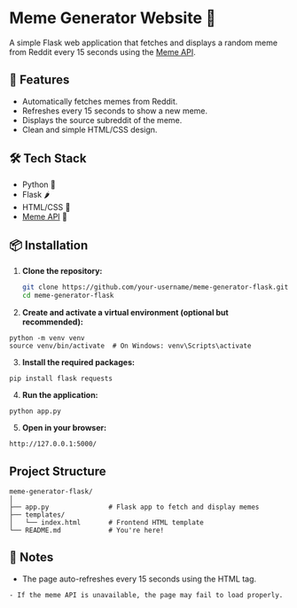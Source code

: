 # Meme Generator Website 🎉

A simple Flask web application that fetches and displays a random meme from Reddit every 15 seconds using the [Meme API](https://meme-api.com/).

## 🚀 Features

- Automatically fetches memes from Reddit.
- Refreshes every 15 seconds to show a new meme.
- Displays the source subreddit of the meme.
- Clean and simple HTML/CSS design.

## 🛠️ Tech Stack

- Python 🐍
- Flask 🌶️
- HTML/CSS 🎨
- [Meme API](https://meme-api.com/) 🔗

## 📦 Installation

1. **Clone the repository:**
   ```bash
   git clone https://github.com/your-username/meme-generator-flask.git
   cd meme-generator-flask
    ```

2. **Create and activate a virtual environment (optional but recommended):**

```
python -m venv venv
source venv/bin/activate  # On Windows: venv\Scripts\activate
```

3. **Install the required packages:**

```
pip install flask requests
```

4. **Run the application:**

```
python app.py
```

5. **Open in your browser:**

```
http://127.0.0.1:5000/
```

## Project Structure

```
meme-generator-flask/
│
├── app.py               # Flask app to fetch and display memes
├── templates/
│   └── index.html       # Frontend HTML template
└── README.md            # You're here!
```

## 📝 Notes

   - The page auto-refreshes every 15 seconds using the HTML <meta> tag.

    - If the meme API is unavailable, the page may fail to load properly.

